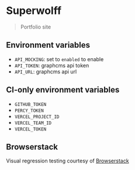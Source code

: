 # Superwolff

> Portfolio site

## Environment variables

- `API_MOCKING`: set to `enabled` to enable
- `API_TOKEN`: graphcms api token
- `API_URL`: graphcms api url

## CI-only environment variables

- `GITHUB_TOKEN`
- `PERCY_TOKEN`
- `VERCEL_PROJECT_ID`
- `VERCEL_TEAM_ID`
- `VERCEL_TOKEN`

## Browserstack

Visual regression testing courtesy of [Browserstack](https://www.browserstack.com/open-source)
